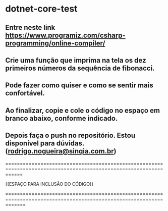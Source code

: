 # dotnet-core-test


## Entre neste link https://www.programiz.com/csharp-programming/online-compiler/

## Crie uma função que imprima na tela os dez primeiros números da sequência de fibonacci.

## Pode fazer como quiser e como se sentir mais confortável.

## Ao finalizar, copie e cole o código no espaço em branco abaixo, conforme indicado.

## Depois faça o push no repositório. Estou disponível para dúvidas. (rodrigo.nogueira@sinqia.com.br)

==================================================================================================================


{{ESPAÇO PARA INCLUSÃO DO CÓDIGO}}







===================================================================================================================
